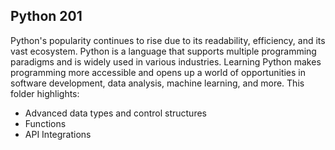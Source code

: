 ## Python 201
Python's popularity continues to rise due to its readability, efficiency, and its vast ecosystem. Python is a language that supports multiple programming paradigms and is widely used in various industries. Learning Python makes programming more accessible and opens up a world of opportunities in software development, data analysis, machine learning, and more. This folder highlights:

- Advanced data types and control structures
- Functions
- API Integrations
